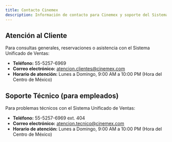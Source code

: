 ```yaml
---
title: Contacto Cinemex
description: Información de contacto para Cinemex y soporte del Sistema Unificado de Ventas
---
```


## Atención al Cliente

Para consultas generales, reservaciones o asistencia con el Sistema Unificado de Ventas:

- **Teléfono:** 55-5257-6969
- **Correo electrónico:** atencion.clientes@cinemex.com
- **Horario de atención:** Lunes a Domingo, 9:00 AM a 10:00 PM (Hora del Centro de México)

## Soporte Técnico (para empleados)

Para problemas técnicos con el Sistema Unificado de Ventas:

- **Teléfono:** 55-5257-6969 ext. 404
- **Correo electrónico:** atencion.tecnico@cinemex.com
- **Horario de atención:** Lunes a Domingo, 9:00 AM a 10:00 PM (Hora del Centro de México)
